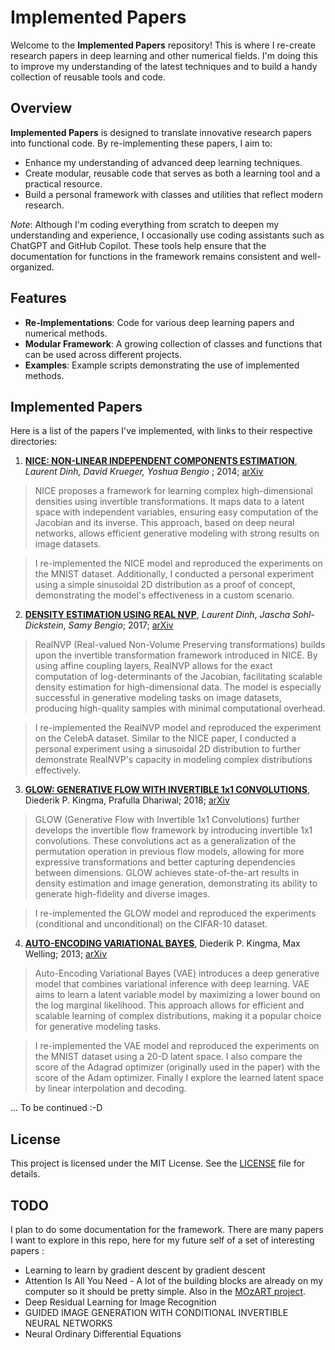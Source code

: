 # Implemented Papers

Welcome to the **Implemented Papers** repository! This is where I re-create research papers in deep learning and other numerical fields. I'm doing this to improve my understanding of the latest techniques and to build a handy collection of reusable tools and code.

## Overview

**Implemented Papers** is designed to translate innovative research papers into functional code. By re-implementing these papers, I aim to:

- Enhance my understanding of advanced deep learning techniques.
- Create modular, reusable code that serves as both a learning tool and a practical resource.
- Build a personal framework with classes and utilities that reflect modern research.

*Note*: Although I'm coding everything from scratch to deepen my understanding and experience, I occasionally use coding assistants such as ChatGPT and GitHub Copilot. These tools help ensure that the documentation for functions in the framework remains consistent and well-organized.

## Features

- **Re-Implementations**: Code for various deep learning papers and numerical methods.
- **Modular Framework**: A growing collection of classes and functions that can be used across different projects.
- **Examples**: Example scripts demonstrating the use of implemented methods.

## Implemented Papers

Here is a list of the papers I've implemented, with links to their respective directories:

1. **[NICE: NON-LINEAR INDEPENDENT COMPONENTS ESTIMATION](papers/nice/NICE.md)**, *Laurent Dinh, David Krueger, Yoshua Bengio* ; 2014; [arXiv](https://arxiv.org/pdf/1410.8516) 
> NICE proposes a framework for learning complex high-dimensional densities using invertible transformations. It maps data to a latent space with independent variables, ensuring easy computation of the Jacobian and its inverse. This approach, based on deep neural networks, allows efficient generative modeling with strong results on image datasets.

> I re-implemented the NICE model and reproduced the experiments on the MNIST dataset. Additionally, I conducted a personal experiment using a simple sinusoidal 2D distribution as a proof of concept, demonstrating the model's effectiveness in a custom scenario.

2.  **[DENSITY ESTIMATION USING REAL NVP](papers/real_nvp/real%20NVP.md)**, *Laurent Dinh*, *Jascha Sohl-Dickstein*, *Samy Bengio*; 2017; [arXiv](https://arxiv.org/pdf/1605.08803)
> RealNVP (Real-valued Non-Volume Preserving transformations) builds upon the invertible transformation framework introduced in NICE. By using affine coupling layers, RealNVP allows for the exact computation of log-determinants of the Jacobian, facilitating scalable density estimation for high-dimensional data. The model is especially successful in generative modeling tasks on image datasets, producing high-quality samples with minimal computational overhead.

> I re-implemented the RealNVP model and reproduced the experiment on the CelebA dataset. Similar to the NICE paper, I conducted a personal experiment using a sinusoidal 2D distribution to further demonstrate RealNVP's capacity in modeling complex distributions effectively. 


3. **[GLOW: GENERATIVE FLOW WITH INVERTIBLE 1x1 CONVOLUTIONS](papers/glow/GLOW.md)**, Diederik P. Kingma, Prafulla Dhariwal; 2018; [arXiv](https://arxiv.org/abs/1807.03039)

> GLOW (Generative Flow with Invertible 1x1 Convolutions) further develops the invertible flow framework by introducing invertible 1x1 convolutions. These convolutions act as a generalization of the permutation operation in previous flow models, allowing for more expressive transformations and better capturing dependencies between dimensions. GLOW achieves state-of-the-art results in density estimation and image generation, demonstrating its ability to generate high-fidelity and diverse images.

> I re-implemented the GLOW model and reproduced the experiments (conditional and unconditional) on the CIFAR-10 dataset.

4. **[AUTO-ENCODING VARIATIONAL BAYES](papers/auto-encoding_variational_bayes/VAE.md)**, Diederik P. Kingma, Max Welling; 2013; [arXiv](https://arxiv.org/abs/1312.6114)

> Auto-Encoding Variational Bayes (VAE) introduces a deep generative model that combines variational inference with deep learning. VAE aims to learn a latent variable model by maximizing a lower bound on the log marginal likelihood. This approach allows for efficient and scalable learning of complex distributions, making it a popular choice for generative modeling tasks.

> I re-implemented the VAE model and reproduced the experiments on the MNIST dataset using a 20-D latent space. I also compare the score of the Adagrad optimizer (originally used in the paper) with the score of the Adam optimizer. Finally I explore the learned latent space by linear interpolation and decoding.

... To be continued :-D

## License

This project is licensed under the MIT License. See the [LICENSE](LICENSE) file for details.

## TODO

I plan to do some documentation for the framework. There are many papers I want to explore in this repo, here for my future self of a set of interesting papers :
- Learning to learn by gradient descent by gradient descent
- Attention Is All You Need - A lot of the building blocks are already on my computer so it should be pretty simple. Also in the [MOzART project](https://github.com/julienbrandoit/INFO8010---MOZART---Generating-Music-with-Transformers).
- Deep Residual Learning for Image Recognition
- GUIDED IMAGE GENERATION WITH CONDITIONAL INVERTIBLE NEURAL NETWORKS
- Neural Ordinary Differential Equations